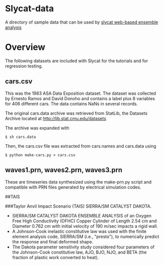 # Slycat-data
A directory of sample data that can be used by [slycat web-based ensemble analysis](https://github.com/sandialabs/slycat)

# Overview

The following datasets are included with Slycat for the tutorials and
for regression testing.

## cars.csv

This was the 1983 ASA Data Exposition dataset. The dataset was collected by
Ernesto Ramos and David Donoho and contains a label plus 8 variables for 406
different cars.  The data contains NaNs in several records.

The original cars.data archive was retrieved from StatLib, the Datasets Archive
located at http://lib.stat.cmu.edu/datasets

The archive was expanded with

    $ sh cars.data

Then, the cars.csv file was extracted from cars.names and cars.data using

    $ python make-cars.py > cars.csv

## waves1.prn, waves2.prn, waves3.prn

These are timeseries data synthesized using the make-prn.py script and
compatible with PRN files generated by electrical simulation codes.

##TAIS 

###Taylor Anvil Impact Scenario (TAIS) SIERRA/SM CATALYST DAKOTA.

* SIERRA/SM CATALYST DAKOTA ENSEMBLE ANALYSIS of an Oxygen Free High Conductivity (OFHC) Copper Cylinder of Length 2.54 cm and Diameter 0.762 cm with initial velocity of 190 m/sec impacts a rigid wall. 
* A Johnson-Cook inelastic constitutive law was used with the finite element analysis code, SIERRA/SM (i.e., "presto"), to numerically predict the response and final deformed shape. 
* The Dakota parameter sensitivity study considered four parameters of the Johnson-Cook constitutive law, AJO, BJO, NJO, and BETA (the fraction of plastic work converted to heat).
